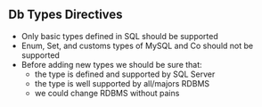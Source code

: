 ## Db Types Directives
 - Only basic types defined in SQL should be supported
 - Enum, Set, and customs types of MySQL and Co should not be supported
 - Before adding new types we should be sure that:
   - the type is defined and supported by SQL Server
   - the type is well supported by all/majors RDBMS
   - we could change RDBMS without pains
